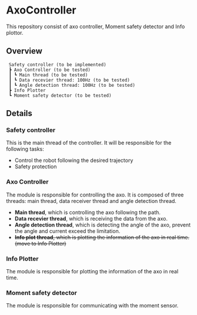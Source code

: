# AxoController

This repository consist of axo controller, Moment safety detector and Info plottor.

## Overview
```
 Safety controller (to be implemented)
 ┣ Axo Controller (to be tested)
 ┃ ┗ Main thread (to be tested)
 ┃ ┗ Data recevier thread: 100Hz (to be tested)
 ┃ ┗ Angle detection thread: 100Hz (to be tested)
 ┣ Info Plotter
 ┗ Moment safety detector (to be tested)
```

## Details

### Safety controller
This is the main thread of the controller. It will be responsible for the following tasks:
- Control the robot following the desired trajectory
- Safety protection

### Axo Controller

The module is responsible for controlling the axo. It is composed of three threads: main thread, data receiver thread and angle detection thread.
* **Main thread**, which is controlling the axo following the path.
* **Data recevier thread**, which is receiving the data from the axo.
* **Angle detection thread**, which is detecting the angle of the axo, prevent the angle and current exceed the limitation.
* ~~**Info plot thread**, which is plotting the information of the axo in real time. (move to Info Plotter)~~

### Info Plotter

The module is responsible for plotting the information of the axo in real time.

### Moment safety detector

The module is responsible for communicating with the moment sensor.